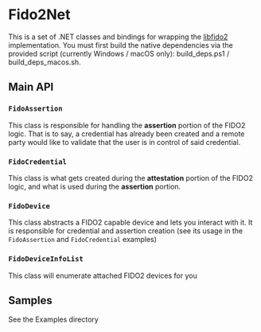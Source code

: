 # Fido2Net

This is a set of .NET classes and bindings for wrapping the [libfido2](https://github.com/Yubico/libfido2) implementation.  You must first build the native dependencies via the provided script (currently Windows / macOS only):  build_deps.ps1 / build_deps_macos.sh.

## Main API

### `FidoAssertion`

This class is responsible for handling the **assertion** portion of the FIDO2 logic.  That is to say, a credential has already been created and a remote party would like to validate that the user is in control of said credential.  

### `FidoCredential`

This class is what gets created during the **attestation** portion of the FIDO2 logic, and what is used during the **assertion** portion.

### `FidoDevice`

This class abstracts a FIDO2 capable device and lets you interact with it.  It is responsible for credential and assertion creation (see its usage in the `FidoAssertion` and `FidoCredential` examples)

### `FidoDeviceInfoList`

This class will enumerate attached FIDO2 devices for you


## Samples

See the Examples directory